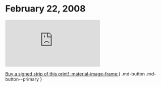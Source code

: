 # February 22, 2008

![](https://www.achewood.com/comic.php?date=02222008)

[Buy a signed strip of this print! :material-image-frame:](https://achewood-holiday-pop-up.myshopify.com/products/strip#02222008){ .md-button .md-button--primary }
